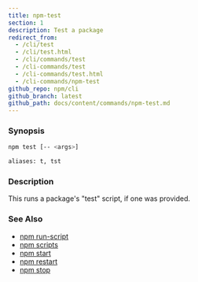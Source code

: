 ```yaml
---
title: npm-test
section: 1
description: Test a package
redirect_from:
  - /cli/test
  - /cli/test.html
  - /cli/commands/test
  - /cli-commands/test
  - /cli-commands/test.html
  - /cli-commands/npm-test
github_repo: npm/cli
github_branch: latest
github_path: docs/content/commands/npm-test.md
---
```


### Synopsis

```bash
npm test [-- <args>]

aliases: t, tst
```

### Description

This runs a package's "test" script, if one was provided.

### See Also

* [npm run-script](/cli/v6/commands/npm-run-script)
* [npm scripts](/cli/v6/using-npm/scripts)
* [npm start](/cli/v6/commands/npm-start)
* [npm restart](/cli/v6/commands/npm-restart)
* [npm stop](/cli/v6/commands/npm-stop)
